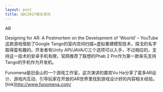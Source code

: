 ```yaml
---
layout: post
title: GDC2017相关资讯
---
```

AR

Designing for AR: A Postmortem on the Development of ‘Woorld’ – YouTube
这款游戏借助了Google Tango的室内空间扫描+虚拟重建模型技术，探戈的名字取得蛮有趣的。开发者有Unity API/JAVA/C三个选项可以入手，不过相应的，支持这一技术的安卓手机有限，官网推荐了联想的Phab 2 Pro作为第一款率先支持Tango的手机作为开发机。

Funomena是旧金山的一个游戏工作室，这次演讲的嘉宾Vu Ha分享了蛮多AR设计、游戏内互动、引导玩家在开放的AR世界里找到游戏设计好的内容相关经验。
[link]http://www.funomena.com/